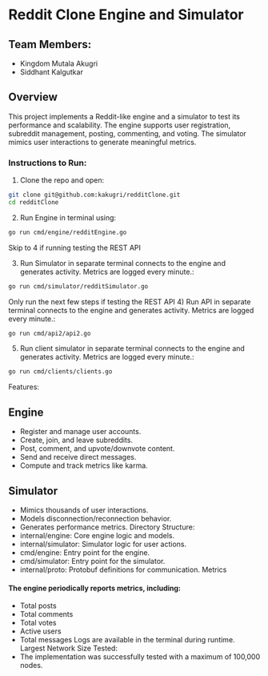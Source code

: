# Reddit Clone Engine and Simulator
## Team Members:
* Kingdom Mutala Akugri
* Siddhant Kalgutkar
## Overview
This project implements a Reddit-like engine and a simulator to test its performance and scalability. The engine supports user registration, subreddit management, posting, commenting, and voting. The simulator mimics user interactions to generate meaningful metrics.
### Instructions to Run:
1) Clone the repo and open:
```sh
git clone git@github.com:kakugri/redditClone.git
cd redditClone
```
2) Run Engine in terminal using:
```sh
go run cmd/engine/redditEngine.go
```
Skip to 4 if running testing the REST API

3) Run Simulator in separate terminal connects to the engine and generates activity. Metrics are logged every minute.:
```sh
go run cmd/simulator/redditSimulator.go
```
Only run the next few steps if testing the REST API
4) Run API in separate terminal connects to the engine and generates activity. Metrics are logged every minute.:
```sh
go run cmd/api2/api2.go 
```
5) Run client simulator in separate terminal connects to the engine and generates activity. Metrics are logged every minute.:
```sh
go run cmd/clients/clients.go 
```
Features:
## Engine
* Register and manage user accounts.
* Create, join, and leave subreddits.
* Post, comment, and upvote/downvote content.
* Send and receive direct messages.
* Compute and track metrics like karma.
## Simulator
* Mimics thousands of user interactions.
* Models disconnection/reconnection behavior.
* Generates performance metrics.
Directory Structure:
* internal/engine: Core engine logic and models.
* internal/simulator: Simulator logic for user actions.
* cmd/engine: Entry point for the engine.
* cmd/simulator: Entry point for the simulator.
* internal/proto: Protobuf definitions for communication.
Metrics
#### The engine periodically reports metrics, including:
* Total posts
* Total comments
* Total votes
* Active users
* Total messages
Logs are available in the terminal during runtime.
Largest Network Size Tested:
* The implementation was successfully tested with a maximum of 100,000 nodes.